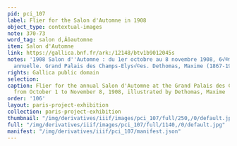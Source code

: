 ```yaml
---
pid: pci_107
label: Flier for the Salon d'Automne in 1908
object_type: contextual-images
note: 370-73
word_tag: salon d‚Äôautomne
item: Salon d'Automne
link: https://gallica.bnf.fr/ark:/12148/btv1b9012045s
notes: '1908 Salon d''Automne : du 1er octobre au 8 novembre 1908, 6√®me exposition
  annuelle. Grand Palais des Champs-Elys√©es. Dethomas, Maxime (1867-1929). Illustrateur'
rights: Gallica public domain
selection: 
caption: Flier for the annual Salon d'Automne at the Grand Palais des Champs-Elys√©es
  from October 1 to November 8, 1908, illustrated by Dethomas, Maxime
order: '106'
layout: paris-project-exhibition
collection: paris-project-exhibition
thumbnail: "/img/derivatives/iiif/images/pci_107/full/250,/0/default.jpg"
full: "/img/derivatives/iiif/images/pci_107/full/1140,/0/default.jpg"
manifest: "/img/derivatives/iiif/pci_107/manifest.json"
---
```


